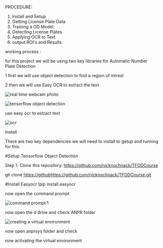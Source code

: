 PROCEDURE:

1. Install and Setup
2. Getting License Plate Data
3. Training a OD Model
4. Detecting License Plates
5. Applying OCR to Text
6. output ROI's and Results

working process :

for this project we will be using two key libraries for Automatic Number Plate Detection

1 first we will use object detection to find a region of intrest

2 then we will use Easy OCR to extract the text

![real time webcam photo](https://github.com/RAGISHIVANAND/AUTOMATIC-NUMBER-PLATE-RECOGNITION/assets/126608984/3a863990-1e78-4bfa-bb5c-ae827b57c88d)

![tensorflow object detection](https://github.com/RAGISHIVANAND/AUTOMATIC-NUMBER-PLATE-RECOGNITION/assets/126608984/b94fb07f-62d1-4587-b460-25a50d6c8161)

use easy ocr to extract text

![ocr](https://github.com/RAGISHIVANAND/AUTOMATIC-NUMBER-PLATE-RECOGNITION/assets/126608984/b10a270d-1e0e-4ea9-8e61-18fe17fa02e6)


Install

There are two key dependencies we will need to install to getup and running for this.

#Setup Tensorflow Object Detection

Step 1. Clone this repository: https://github.com/nicknochnack/TFODCourse


git clone [https://github](https://github.com/nicknochnack/TFODCourse.git)https://github.com/nicknochnack/TFODCourse.git

#Install Easyocr 
!pip install easyocr

now open the command prompt

![command prompt 1](https://github.com/RAGISHIVANAND/AUTOMATIC-NUMBER-PLATE-RECOGNITION/assets/126608984/b1335aad-56fe-49aa-8f79-32a90527a038)



now open the  d drive and check ANPR folder


![creating a virtual environment](https://github.com/RAGISHIVANAND/AUTOMATIC-NUMBER-PLATE-RECOGNITION/assets/126608984/89248bdb-9d83-4ad8-aaa5-79435ccc4a01)

now open anprsys folder and check


now activating the virtual environment



